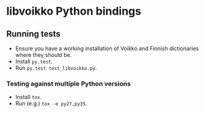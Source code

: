 # libvoikko Python bindings

## Running tests

* Ensure you have a working installation of Voikko and Finnish dictionaries where they should be.
* Install `py.test`.
* Run `py.test test_libvoikko.py`.

### Testing against multiple Python versions

* Install `tox`.
* Run (e.g.) `tox -e py27,py35`.

